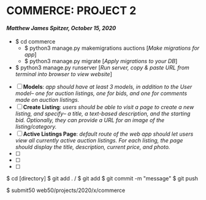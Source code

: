 # COMMERCE: PROJECT 2
#### *Matthew James Spitzer, October 15, 2020*

- $ cd commerce
    - $ python3 manage.py makemigrations auctions [*Make migrations for app*]
    - $ python3 manage.py migrate [*Apply migrations to your DB*]
- $ python3 manage.py runserver [*Run server, copy & paste URL from terminal into browser to view website*]


- [ ] **Models**: *app should have at least 3 models, in addition to the User model– one for auction listings, one for bids, and one for comments made on auction listings.*
- [ ] **Create Listing**: *users should be able to visit a page to create a new listing, and specify– a title, a text-based description, and the starting bid. Optionally, they can provide a URL for an image of the listing/category.*
- [ ] **Active Listings Page**: *default route of the web app should let users view all currently active auction listings. For each listing, the page should display the title, description, current price, and photo.*
- [ ]
- [ ]
- [ ]


$ cd [directory]
$ git add . / $ git add <filename>
$ git commit -m "message"
$ git push

$ submit50 web50/projects/2020/x/commerce
